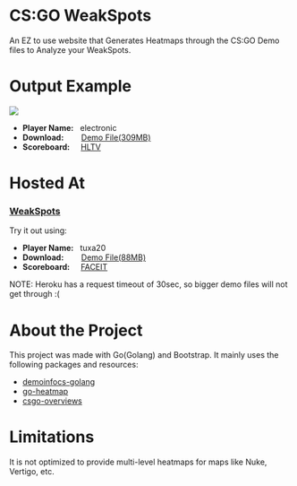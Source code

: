 # CS:GO WeakSpots
An EZ to use website that Generates Heatmaps through the CS:GO Demo files to Analyze your WeakSpots.


# Output Example
<img src="https://i.ibb.co/r3mrzwF/electronic-ancient.jpg">

* **Player Name:** &nbsp;&nbsp;electronic
* **Download:** &nbsp;&nbsp;&nbsp;&nbsp;&nbsp;&nbsp;&nbsp;[Demo File(309MB)](https://drive.google.com/file/d/19DgALLPVG3eyENWfeFa6X-DNpp1J_i9l/view?usp=sharing)
* **Scoreboard:** &nbsp;&nbsp;&nbsp;&nbsp;[HLTV](https://www.hltv.org/stats/matches/mapstatsid/122163/natus-vincere-vs-faze)

# Hosted At
### [WeakSpots](https://weakspots.herokuapp.com/) ###
Try it out using:
* **Player Name:** &nbsp;&nbsp;tuxa20
* **Download:** &nbsp;&nbsp;&nbsp;&nbsp;&nbsp;&nbsp;&nbsp;[Demo File(88MB)](https://drive.google.com/file/d/1DbWxnm-Hy8g39Upqbq2vN_4R8G6N32jc/view?usp=sharing)
* **Scoreboard:** &nbsp;&nbsp;&nbsp;&nbsp;[FACEIT](https://www.faceit.com/en/csgo/room/1-db6ad115-bce6-4b9f-973d-899bd0709b02/scoreboard)

NOTE: Heroku has a request timeout of 30sec, so bigger demo files will not get through :(

# About the Project
This project was made with Go(Golang) and Bootstrap.
It mainly uses the following packages and resources:  
* [demoinfocs-golang](https://github.com/markus-wa/demoinfocs-golang)  
* [go-heatmap](https://github.com/dustin/go-heatmap)
* [csgo-overviews](https://github.com/zoidbergwill/csgo-overviews)

# Limitations
It is not optimized to provide multi-level heatmaps for maps like Nuke, Vertigo, etc.